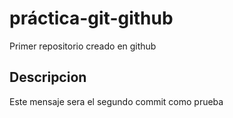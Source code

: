 # práctica-git-github
Primer repositorio creado en github 

## Descripcion 
Este mensaje sera el segundo commit como prueba
